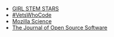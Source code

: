 - [GIRL STEM STARS](http://www.girlstemstars.org/)
- [#VetsWhoCode](https://vetswhocode.io/)
- [Mozilla Science](https://science.mozilla.org/)
- [The Journal of Open Source Software](https://joss.theoj.org/)